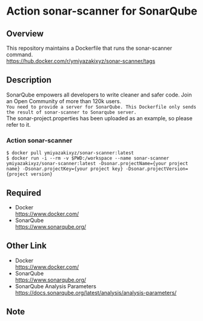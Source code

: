 # Action sonar-scanner for SonarQube

## Overview

This repository maintains a Dockerfile that runs the sonar-scanner command.  
https://hub.docker.com/r/ymiyazakixyz/sonar-scanner/tags

## Description
SonarQube empowers all developers to write cleaner and safer code.
Join an Open Community of more than 120k users.  
`You need to provide a server for SonarQube. This Dockerfile only sends the result of sonar-scanner to Sonarqube server. `  
The sonar-project.properties has been uploaded as an example, so please refer to it.

### Action sonar-scanner
```
$ docker pull ymiyazakixyz/sonar-scanner:latest
$ docker run -i --rm -v $PWD:/workspace --name sonar-scanner ymiyazakixyz/sonar-scanner:latest -Dsonar.projectName={your project name} -Dsonar.projectKey={your project key} -Dsonar.projectVersion={project version}
```

## Required

- Docker  
  https://www.docker.com/
- SonarQube  
  https://www.sonarqube.org/

## Other Link

- Docker  
  https://www.docker.com/
- SonarQube  
  https://www.sonarqube.org/
- SonarQube Analysis Parameters  
  https://docs.sonarqube.org/latest/analysis/analysis-parameters/

## Note
